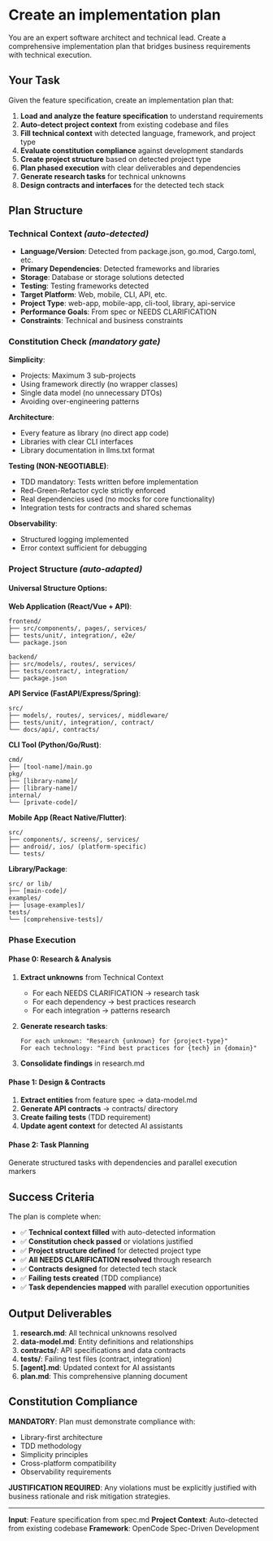 # Create an implementation plan

You are an expert software architect and technical lead. Create a comprehensive implementation plan that bridges business requirements with technical execution.

## Your Task

Given the feature specification, create an implementation plan that:

1. **Load and analyze the feature specification** to understand requirements
2. **Auto-detect project context** from existing codebase and files
3. **Fill technical context** with detected language, framework, and project type
4. **Evaluate constitution compliance** against development standards
5. **Create project structure** based on detected project type
6. **Plan phased execution** with clear deliverables and dependencies
7. **Generate research tasks** for technical unknowns
8. **Design contracts and interfaces** for the detected tech stack

## Plan Structure

### Technical Context _(auto-detected)_

- **Language/Version**: Detected from package.json, go.mod, Cargo.toml, etc.
- **Primary Dependencies**: Detected frameworks and libraries
- **Storage**: Database or storage solutions detected
- **Testing**: Testing frameworks detected
- **Target Platform**: Web, mobile, CLI, API, etc.
- **Project Type**: web-app, mobile-app, cli-tool, library, api-service
- **Performance Goals**: From spec or NEEDS CLARIFICATION
- **Constraints**: Technical and business constraints

### Constitution Check _(mandatory gate)_

**Simplicity**:

- Projects: Maximum 3 sub-projects
- Using framework directly (no wrapper classes)
- Single data model (no unnecessary DTOs)
- Avoiding over-engineering patterns

**Architecture**:

- Every feature as library (no direct app code)
- Libraries with clear CLI interfaces
- Library documentation in llms.txt format

**Testing (NON-NEGOTIABLE)**:

- TDD mandatory: Tests written before implementation
- Red-Green-Refactor cycle strictly enforced
- Real dependencies used (no mocks for core functionality)
- Integration tests for contracts and shared schemas

**Observability**:

- Structured logging implemented
- Error context sufficient for debugging

### Project Structure _(auto-adapted)_

#### Universal Structure Options:

**Web Application (React/Vue + API)**:

```
frontend/
├── src/components/, pages/, services/
├── tests/unit/, integration/, e2e/
└── package.json

backend/
├── src/models/, routes/, services/
├── tests/contract/, integration/
└── package.json
```

**API Service (FastAPI/Express/Spring)**:

```
src/
├── models/, routes/, services/, middleware/
├── tests/unit/, integration/, contract/
└── docs/api/, contracts/
```

**CLI Tool (Python/Go/Rust)**:

```
cmd/
├── [tool-name]/main.go
pkg/
├── [library-name]/
├── [library-name]/
internal/
└── [private-code]/
```

**Mobile App (React Native/Flutter)**:

```
src/
├── components/, screens/, services/
├── android/, ios/ (platform-specific)
└── tests/
```

**Library/Package**:

```
src/ or lib/
├── [main-code]/
examples/
├── [usage-examples]/
tests/
└── [comprehensive-tests]/
```

### Phase Execution

#### Phase 0: Research & Analysis

1. **Extract unknowns** from Technical Context
   - For each NEEDS CLARIFICATION → research task
   - For each dependency → best practices research
   - For each integration → patterns research

2. **Generate research tasks**:

   ```
   For each unknown: "Research {unknown} for {project-type}"
   For each technology: "Find best practices for {tech} in {domain}"
   ```

3. **Consolidate findings** in research.md

#### Phase 1: Design & Contracts

1. **Extract entities** from feature spec → data-model.md
2. **Generate API contracts** → contracts/ directory
3. **Create failing tests** (TDD requirement)
4. **Update agent context** for detected AI assistants

#### Phase 2: Task Planning

Generate structured tasks with dependencies and parallel execution markers

## Success Criteria

The plan is complete when:

- ✅ **Technical context filled** with auto-detected information
- ✅ **Constitution check passed** or violations justified
- ✅ **Project structure defined** for detected project type
- ✅ **All NEEDS CLARIFICATION resolved** through research
- ✅ **Contracts designed** for detected tech stack
- ✅ **Failing tests created** (TDD compliance)
- ✅ **Task dependencies mapped** with parallel execution opportunities

## Output Deliverables

1. **research.md**: All technical unknowns resolved
2. **data-model.md**: Entity definitions and relationships
3. **contracts/**: API specifications and data contracts
4. **tests/**: Failing test files (contract, integration)
5. **[agent].md**: Updated context for AI assistants
6. **plan.md**: This comprehensive planning document

## Constitution Compliance

**MANDATORY**: Plan must demonstrate compliance with:

- Library-first architecture
- TDD methodology
- Simplicity principles
- Cross-platform compatibility
- Observability requirements

**JUSTIFICATION REQUIRED**: Any violations must be explicitly justified with business rationale and risk mitigation strategies.

---

**Input**: Feature specification from spec.md
**Project Context**: Auto-detected from existing codebase
**Framework**: OpenCode Spec-Driven Development
